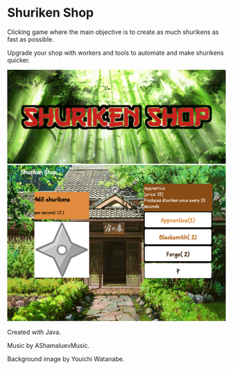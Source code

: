 # Shuriken Shop
Clicking game where the main objective is to create as much shurikens as fast as possible. 

Upgrade your shop with workers and tools to automate and make shurikens quicker.

![Screenshot](shurikentitle.jpg)
![Screenshot](gamescreen.png)

Created with Java. 

Music by AShamaluevMusic.

Background image by Youichi Watanabe. 




